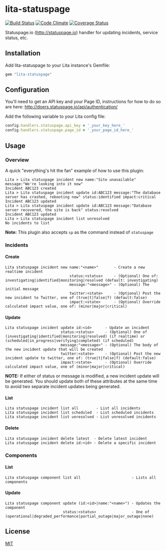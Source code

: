 # lita-statuspage

[![Build Status](https://travis-ci.org/esigler/lita-statuspage.png?branch=master)](https://travis-ci.org/esigler/lita-statuspage)
[![Code Climate](https://codeclimate.com/github/esigler/lita-statuspage.png)](https://codeclimate.com/github/esigler/lita-statuspage)
[![Coverage Status](https://coveralls.io/repos/esigler/lita-statuspage/badge.png?branch=master)](https://coveralls.io/r/esigler/lita-statuspage?branch=master)

Statuspage.io (http://statuspage.io) handler for updating incidents, service status, etc.

## Installation

Add lita-statuspage to your Lita instance's Gemfile:

``` ruby
gem "lita-statuspage"
```

## Configuration

You'll need to get an API key and your Page ID, instructions for how to do so are here:
http://doers.statuspage.io/api/authentication/

Add the following variable to your Lita config file:

``` ruby
config.handlers.statuspage.api_key = '_your_key_here_'
config.handlers.statuspage.page_id = '_your_page_id_here_'
```

## Usage

### Overview

A quick "everything's hit the fan" example of how to use this plugin:
```
Lita > Lita statuspage incident new name:"Site unavailable" message:"We're looking into it now"
Incident ABC123 created
Lita > Lita statuspage incident update id:ABC123 message:"The database server has crashed, rebooting now" status:identified impact:critical
Incident ABC123 updated
Lita > Lita statuspage incident update id:ABC123 message:"Database server recovered, the site is back" status:resolved
Incident ABC123 updated
Lita > Lita statuspage incident list unresolved
No incidents to list
```

**Note:** This plugin also accepts `sp` as the command instead of `statuspage`

### Incidents

#### Create

```
Lita statuspage incident new name:"<name>"       - Create a new realtime incident
                             status:<status>     - (Optional) One of: investigating|identified|monitoring|resolved (default: investigating)
                             message:"<message>" - (Optional) The initial message
                             twitter:<state>     - (Optional) Post the new incident to Twitter, one of (true|t|false|f) (default:false)
                             impact:<state>      - (Optional) Override calculated impact value, one of: (minor|major|critical)
```

#### Update

```
Lita statuspage incident update id:<id>      - Update an incident
                         status:<status>     - (Optional) One of (investigating|identified|monitoring|resolved) (if realtime) or (scheduled|in_progress|verifying|completed) (if scheduled)
                         message:"<message>" - (Optional) The body of the new incident update that will be created
                         twitter:<state>     - (Optional) Post the new incident update to twitter, one of: (true|t|false|f) (default:false)
                         impact:<state>      - (Optional) Override calculated impact value, one of (minor|major|critical)
```

**NOTE:** If either of status or message is modified, a new incident update will be generated. You should update both of these attributes at the same time to avoid two separate incident updates being generated.

#### List

```
Lita statuspage incident list all        - List all incidents
Lita statuspage incident list scheduled  - List scheduled incidents
Lita statuspage incident list unresolved - List unresolved incidents
```

#### Delete

```
Lita statuspage incident delete latest  - Delete latest incident
Lita statuspage incident delete id:<id> - Delete a specific incident
```


### Components

#### List

```
Lita statuspage component list all                       - Lists all components
```

#### Update

```
Lita statuspage component update (id:<id>|name:"<name>") - Updates the component
                          status:<status>                - One of (operational|degraded_performance|partial_outage|major_outage|none)
```

## License

[MIT](http://opensource.org/licenses/MIT)
